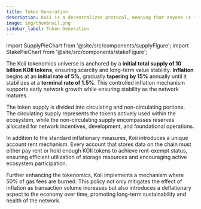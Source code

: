 ```yaml
---
title: Token Generation
description: Koii is a decentralized protocol, meaning that anyone is free to fork the code and build their own version for a specific purpose.
image: img/thumbnail.png
sidebar_label: Token Generation
---
```


import SupplyPieChart from '@site/src/components/supplyFigure';
import StakePieChart from '@site/src/components/stakeFigure';

The Koii tokenomics universe is anchored by a **initial total supply of 10 billion KOII tokens**, ensuring scarcity and long-term value stability. **Inflation** begins at an **initial rate of 5%**, gradually **tapering by 15%** annually until it stabilizes at a **terminal rate of 1.5%**. This controlled inflation mechanism supports early network growth while ensuring stability as the network matures.

The token supply is divided into circulating and non-circulating portions. The circulating supply represents the tokens actively used within the ecosystem, while the non-circulating supply encompasses reserves allocated for network incentives, development, and foundational operations.

<SupplyPieChart />
<StakePieChart />
In addition to the standard inflationary measures, Koii introduces a unique account rent mechanism. Every account that stores data on the chain must either pay rent or hold enough KOII tokens to achieve rent-exempt status, ensuring efficient utilization of storage resources and encouraging active ecosystem participation.

Further enhancing the tokenomics, Koii implements a mechanism where 50% of gas fees are burned. This policy not only mitigates the effect of inflation as transaction volume increases but also introduces a deflationary aspect to the economy over time, promoting long-term sustainability and health of the network.